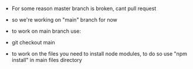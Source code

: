- For some reason master branch is broken, cant pull request
- so we're working on "main" branch for now
- to work on main branch use:
- git checkout main

- to work on the files you need to install node modules, to do so use "npm install" in main files directory
